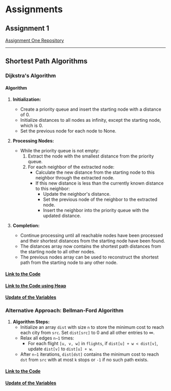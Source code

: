 # Assignments

## Assignment 1

[Assignment One Repository](https://github.com/Anish-Codeth/computer-network/tree/main/Assignment-one)

---

## Shortest Path Algorithms

### Dijkstra's Algorithm

#### Algorithm

1. **Initialization:**
   - Create a priority queue and insert the starting node with a distance of 0.
   - Initialize distances to all nodes as infinity, except the starting node, which is 0.
   - Set the previous node for each node to None.

2. **Processing Nodes:**
   - While the priority queue is not empty:
     1. Extract the node with the smallest distance from the priority queue.
     2. For each neighbor of the extracted node:
        - Calculate the new distance from the starting node to this neighbor through the extracted node.
        - If this new distance is less than the currently known distance to this neighbor:
          - Update the neighbor's distance.
          - Set the previous node of the neighbor to the extracted node.
          - Insert the neighbor into the priority queue with the updated distance.

3. **Completion:**
   - Continue processing until all reachable nodes have been processed and their shortest distances from the starting node have been found.
   - The distances array now contains the shortest path distances from the starting node to all other nodes.
   - The previous nodes array can be used to reconstruct the shortest path from the starting node to any other node.

#### [Link to the Code](https://github.com/Anish-Codeth/computer-network/blob/main/shortest/deijkstra/dijkstra.py)

#### [Link to the Code using Heap](https://github.com/Anish-Codeth/computer-network/blob/main/shortest/deijkstra/dijkstraheap.py)

#### [Update of the Variables](https://github.com/Anish-Codeth/computer-network/blob/main/shortest/deijkstra/dijkstra.png)

### Alternative Approach: Bellman-Ford Algorithm

1. **Algorithm Steps:**
   - Initialize an array `dist` with size `n` to store the minimum cost to reach each city from `src`. Set `dist[src]` to 0 and all other entries to ∞.
   - Relax all edges `n−1` times:
     - For each flight `[u, v, w]` in `flights`, if `dist[u] + w < dist[v]`, update `dist[v]` to `dist[u] + w`.
   - After `n−1` iterations, `dist[dst]` contains the minimum cost to reach `dst` from `src` with at most `k` stops or `-1` if no such path exists.

#### [Link to the Code](https://github.com/Anish-Codeth/computer-network/blob/main/shortest/bellford/bellmanfor.py)


#### [Update of the Variables](https://github.com/Anish-Codeth/computer-network/blob/main/shortest/bellford/bellford.png)

